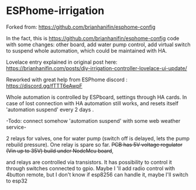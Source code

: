 # ESPhome-irrigation


 
 Forked from: https://github.com/brianhanifin/esphome-config

In the fact, this is https://github.com/brianhanifin/esphome-config code 
with some changes: other board, add water pump control, add virtual switch
to suspend whole automation, which could be maintained with HA.

Lovelace entry explained in original post here: 
https://brianhanifin.com/posts/diy-irrigation-controller-lovelace-ui-update/

Reworked with great help from ESPhome discord : https://discord.gg/fTTT6eAwpF

Whole automation is controlled by ESPboard, settings through HA cards. 
In case of lost connection with HA automation still works, 
and resets itself 'automation suspend' every 2 days .

-Todo: connect somehow 'automation suspend' with some web weather service-

2 relays for valves, one for water pump (switch off is delayed, lets the pump 
rebuild pressure). One relay is spare so far.
~~PCB has 5V voltage regulator (Vin up to 35V) build under NodeMcu board~~,

 and relays are controlled via transistors. It has possibility to control it 
through switches connected to gpio. Maybe I 'll add radio control with 
4button remote, but I don't know if esp8256 can handle it, maybe I'll switch
 to esp32

 
